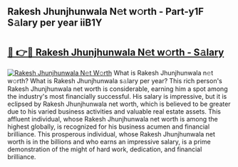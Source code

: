 ## Rakesh Jhunjhunwala N𝚎t w𝚘rth - Part-y1F S𝚊lary per year iiB1Y

# <h2><a href="http://gc1ltjh.nevu.top/?p=Rakesh+Jhunjhunwala">🔗 👉🔴 Rakesh Jhunjhunwala N𝚎t w𝚘rth - S𝚊lary</a></h2>

[![Rakesh Jhunjhunwala N𝚎t W𝚘rth](https://i.imgur.com/Oavwk0R.jpeg)](http://gc1ltjh.nevu.top/?p=Rakesh+Jhunjhunwala)
What is Rakesh Jhunjhunwala n𝚎t w𝚘rth? What is Rakesh Jhunjhunwala s𝚊lary per year?
This rich person's Rakesh Jhunjhunwala net worth is considerable, earning him a spot among the industry's most financially successful. His salary is impressive, but it is eclipsed by Rakesh Jhunjhunwala net worth, which is believed to be greater due to his varied business activities and valuable real estate assets. This affluent individual, whose Rakesh Jhunjhunwala net worth is among the highest globally, is recognized for his business acumen and financial brilliance. This prosperous individual, whose Rakesh Jhunjhunwala net worth is in the billions and who earns an impressive salary, is a prime demonstration of the might of hard work, dedication, and financial brilliance.
